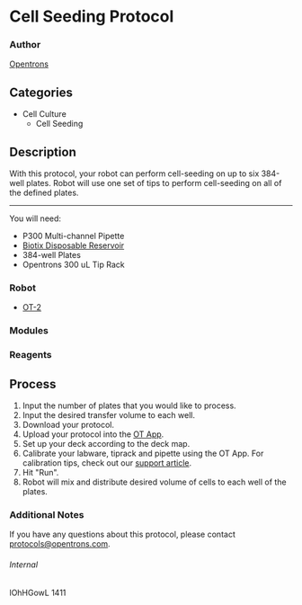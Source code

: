 # Cell Seeding Protocol

### Author
[Opentrons](http://www.opentrons.com/)

## Categories
* Cell Culture
    * Cell Seeding

## Description
With this protocol, your robot can perform cell-seeding on up to six 384-well plates. Robot will use one set of tips to perform cell-seeding on all of the defined plates.

---

You will need:
* P300 Multi-channel Pipette
* [Biotix Disposable Reservoir](http://biotix.com/products/reservoirs/100-ml-automation-reservoir-sterilized-2/)
* 384-well Plates
* Opentrons 300 uL Tip Rack

### Robot
* [OT-2](https://opentrons.com/ot-2)

### Modules

### Reagents

## Process
1. Input the number of plates that you would like to process.
2. Input the desired transfer volume to each well.
3. Download your protocol.
4. Upload your protocol into the [OT App](https://opentrons.com/ot-app).
5. Set up your deck according to the deck map.
6. Calibrate your labware, tiprack and pipette using the OT App. For calibration tips, check out our [support article](https://support.opentrons.com/ot-2/getting-started-software-setup/deck-calibration).
7. Hit "Run".
8. Robot will mix and distribute desired volume of cells to each well of the plates.

### Additional Notes
If you have any questions about this protocol, please contact protocols@opentrons.com.

###### Internal
lOhHGowL
1411

